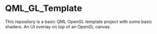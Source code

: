 # QML_GL_Template
 
This repository is a basic QML OpenGL template project with some basic shaders. An UI overlay on top of an OpenGL canvas.
